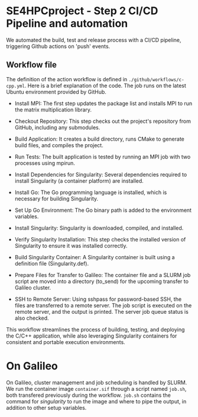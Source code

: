 # SE4HPCproject - Step 2 CI/CD Pipeline and automation

We automated the build, test and release process with a CI/CD pipeline, triggering Github actions on 'push' events.
## Workflow file
The definition of the action workflow is defined in `./github/workflows/c-cpp.yml`. Here is a brief explanation of the code.
The job runs on the latest Ubuntu environment provided by GitHub.

- Install MPI: The first step updates the package list and installs MPI to run the matrix multiplication library.

- Checkout Repository: This step checks out the project's repository from GitHub, including any submodules.

- Build Application: It creates a build directory, runs CMake to generate build files, and compiles the project.

- Run Tests: The built application is tested by running an MPI job with two processes using mpirun.

- Install Dependencies for Singularity: Several dependencies required to install Singularity (a container platform) are installed.

- Install Go: The Go programming language is installed, which is necessary for building Singularity.

- Set Up Go Environment: The Go binary path is added to the environment variables.

- Install Singularity: Singularity is downloaded, compiled, and installed.

- Verify Singularity Installation: This step checks the installed version of Singularity to ensure it was installed correctly.

- Build Singularity Container: A Singularity container is built using a definition file (Singularity.def).

- Prepare Files for Transfer to Galileo: The container file and a SLURM job script are moved into a directory (to_send) for the upcoming transfer to Galileo cluster.

- SSH to Remote Server: Using sshpass for password-based SSH, the files are transferred to a remote server. The job script is executed on the remote server, and the output is printed. The server job queue status is also checked. 

This workflow streamlines the process of building, testing, and deploying the C/C++ application, while also leveraging Singularity containers for consistent and portable execution environments.

# On Galileo
On Galileo, cluster management and job scheduling is handled by SLURM. We run the container image `container.sif` through a script named `job.sh`, both transfered previously during the workflow. `job.sh` contains the command for *singularity*  to run the image and where to pipe the output, in addition to other setup variables.
